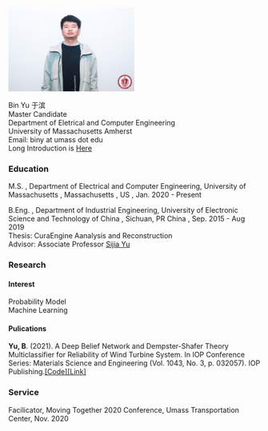 <img src="Image.jpg" width="50%" height="50%">

Bin Yu 于滨\
Master Candidate\
Department of Eletrical and Computer Engineering\
University of Massachusetts Amherst\
Email: biny at umass dot edu\
Long Introduction is [Here](Resume_Bin-Yu_PDF.pdf)
### Education
M.S. , Department of Electrical and Computer Engineering, University of Massachusetts , Massachusetts , US , Jan. 2020 - Present

B.Eng. , Department of Industrial Engineering, University of Electronic Science and Technology of China ,  Sichuan, PR China , Sep. 2015 - Aug 2019\
Thesis: CuraEngine Aanalysis and Reconstruction\
Advisor: Associate Professor [Sijia Yu](https://www.smee.uestc.edu.cn/info/1177/8369.htm)
### Research
#### Interest
Probability Model\
Machine Learning
#### Pulications
<strong>Yu, B</strong>. (2021). A Deep Belief Network and Dempster-Shafer Theory Multiclassifier for Reliability of Wind Turbine System. In IOP Conference Series: Materials Science and Engineering (Vol. 1043, No. 3, p. 032057). IOP Publishing.[[Code]](https://github.com/kyuBin422/DBN-DS-Multiclassifier)[[Link]](https://iopscience.iop.org/article/10.1088/1757-899X/1043/3/032057)
### Service
Facilicator, Moving Together 2020 Conference, Umass Transportation Center, Nov. 2020
